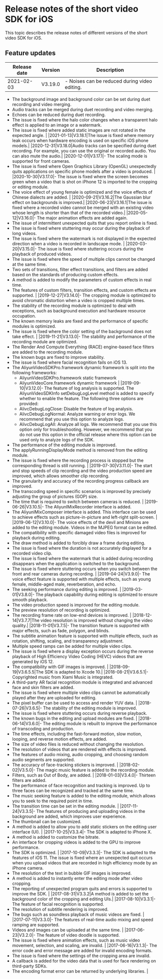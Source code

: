 # Release notes of the short video SDK for iOS

This topic describes the release notes of different versions of the short video SDK for iOS.

## Feature updates

|**Release date**|**Version**|**Description**|
|----------------|-----------|---------------|
|2021-02-03|V3.19.0|-   Noises can be reduced during video editing.
-   The background image and background color can be set during duet recording and video merging.
-   Audio tracks can be merged during duet recording and video merging.
-   Echoes can be reduced during duet recording.
-   The issue is fixed where the halo color changes when a transparent halo effect is applied to an image or a watermark.
-   The issue is fixed where added static images are not rotated in the expected angle. |
|2021-01-13|V3.18.1|The issue is fixed where memory leak occurs when hardware encoding is used on specific iOS phone models.|
|2020-12-31|V3.18.0|Audio tracks can be specified during duet recording. For example, you can use the original or recorded audio. You can also mute the audio.|
|2020-12-01|V3.17.1|-   The scaling mode is supported for front cameras.
-   The issue is fixed where Open Graphics Library \(OpenGL\) unexpectedly quits applications on specific phone models after a video is produced. |
|2020-10-30|V3.17.0|-   The issue is fixed where the screen becomes green when a video that is shot on iPhone 12 is imported to the cropping or editing module.
-   The voice effect of young female is optimized and the voice effects of Chinese dialects are added. |
|2020-09-21|V3.16.2|The Gaussian blur effect on backgrounds is improved.|
|2020-06-23|V3.16.1|The issue is fixed where a recorded video cannot be merged with an existing video whose length is shorter than that of the recorded video.|
|2020-05-12|V3.16.0|-   The major animation effects are added again.
-   The issue of intermittent unexpected quits that you report online is fixed.
-   The issue is fixed where stuttering may occur during the playback of long videos.
-   The issue is fixed where the watermark is not displayed in the expected direction when a video is recorded in landscape mode. |
|2020-03-20|V3.15.0|-   The issue is fixed where stuttering occurs during the playback of produced videos.
-   The issue is fixed where the speed of multiple clips cannot be changed at the same time.
-   Two sets of transitions, filter effect transitions, and filters are added based on the standards of producing custom effects.
-   A method is added to modify the parameters of custom effects in real time.
-   The features of custom filters, transition effects, and custom effects are supported. |
|2019-12-27|V3.14.0|-   The cropping module is optimized to avoid chromatic distortion when a video is cropped multiple times.
-   The stability of the recording module is optimized to deal with exceptions, such as background execution and hardware resource occupation.
-   The known memory leaks are fixed and the performance of specific modules is optimized.
-   The issue is fixed where the color setting of the background does not take effect. |
|2019-11-21|V3.13.0|-   The stability and performance of the recording module are optimized.
-   The Render And Compute Everything \(RACE\) engine-based face filters are added to the recording module.
-   The known bugs are fixed to improve stability.
-   The issue is fixed where facial recognition fails on iOS 13.
-   The AliyunVideoSDKPro.framework dynamic framework is split into the following frameworks:
    -   AliyunVideoSDKPro.framework static framework
    -   AliyunVideoCore.framework dynamic framework |
|2019-09-10|V3.12.0|-   The feature of log analysis is supported. The AliyunVideoSDKInfo setDebugLogLevel method is added to specify whether to enable the feature. The following three options are provided:
    -   AlivcDebugLogClose: Disable the feature of log analysis.
    -   AlivcDebugLogNormal: Analyze warning or error logs. We recommend that you use this option to analyze logs.
    -   AlivcDebugLogAll: Analyze all logs. We recommend that you use this option only for troubleshooting. However, we recommend that you do not use this option in the official release where this option can be used only to analyze logs of the SDK.
-   The performance of the editing module is improved.
-   The applyRunningDisplayMode method is removed from the editing module.
-   The issue is fixed where the recording process is stopped but the corresponding thread is still running. |
|2019-07-30|V3.11.0|-   The start and stop speeds of clip recording and the video production speed are improved, which allows smoother clip recording.
-   The granularity and accuracy of the recording progress callback are improved.
-   The transcoding speed in specific scenarios is improved by precisely adjusting the group of pictures \(GOP\) size.
-   The time that is required to switch between cameras is reduced. |
|2019-06-26|V3.10.5|-   The AliyunIMixRecorder interface is added.
-   The AliyunIMixComposer interface is added. This interface can be used to achieve effects such as picture-in-picture and left-right split-screen. |
|2019-06-12|V3.10.0|-   The voice effects of the devil and Minions are added to the editing module. Videos in the MJPEG format can be edited.
-   The compatibility with specific damaged video files is improved for playback during editing.
-   The draw method is added to forcibly draw a frame during editing.
-   The issue is fixed where the duration is not accurately displayed for a recorded video clip.
-   The issue is fixed where the watermark that is added during recording disappears when the application is switched to the background.
-   The issue is fixed where stuttering occurs when you switch between the front and rear cameras during recording. |
|2019-04-24|V3.9.0|-   The voice effect feature is supported with multiple effects, such as young female, middle-aged male, reverberation, and echo.
-   The seeking performance during editing is improved. |
|2019-03-01|V3.8.0|-   The playback capability during editing is optimized to ensure smooth playback.
-   The video production speed is improved for the editing module.
-   The preview resolution of recording is optimized.
-   The recording frame rate on low-end devices is improved. |
|2018-12-14|V3.7.7|The video resolution is improved without changing the video quality.|
|2018-11-01|V3.7.5|-   The transition feature is supported with major effects, such as fade, polygon, and blinds.
-   The subtitle animation feature is supported with multiple effects, such as rotation, shifting, scaling, and transparency adjustment.
-   Multiple speed ramps can be added for multiple video clips.
-   The issue is fixed where a display exception occurs during the reverse playback of High Efficiency Video Coding \(HEVC\) videos that are generated by iOS 12.
-   The compatibility with GIF images is improved. |
|2018-09-19|V3.6.5.5|The SDK is adapted to Xcode 10.|
|2018-08-21|V3.6.5.1|-   Copyrighted music from Xiami Music is integrated.
-   A third-party AR facial recognition module is integrated and advanced face and skin filters are added.
-   The issue is fixed where multiple video clips cannot be automatically played after they are uploaded for editing.
-   The pixel buffer can be used to access and render YUV data. |
|2018-07-26|V3.6.5|-   The stability of the editing module is improved.
-   The issue is fixed where stuttering occurs during reverse playback.
-   The known bugs in the editing and upload modules are fixed. |
|2018-06-14|V3.6.0|-   The editing module is rebuilt to improve the performance of transcoding and production.
-   The time effects, including the fast-forward motion, slow motion, looping, and reverse motion effects, are added.
-   The size of video files is reduced without changing the resolution.
-   The resolution of videos that are rendered with effects is improved.
-   The features of audio mixing, audio cropping, and choosing random audio segments are supported.
-   The accuracy of face-tracking stickers is improved. |
|2018-02-02|V3.5.0|-   The magic music feature is added to the recording module.
-   Filters, such as Out of Body, are added. |
|2018-01-03|V3.4.0|-   Thirteen filters are added.
-   The performance of face recognition and tracking is improved. Up to three faces can be recognized and tracked at the same time.
-   The music seeking feature is added to the editing module, which allows you to seek to the required point in time.
-   The transition time can be set in the editing module. |
|2017-11-24|V3.3.5|-   The features of producing and uploading videos in the background are added, which improves user experience.
-   The thumbnail can be customized.
-   A method is added to allow you to add static stickers on the editing user interface \(UI\). |
|2017-10-25|V3.3.4|-   The SDK is adapted to iPhone X.
-   A method is added to customize the bitrate.
-   An interface for cropping videos is added to the GPU to improve performance.
-   The SDK is optimized. |
|2017-10-09|V3.3.3|-   The SDK is adapted to the features of iOS 11. The issue is fixed where an unexpected quit occurs when you upload videos that are recorded in high efficiency mode by an iPhone camera.
-   The resolution of the text in bubble GIF images is improved.
-   A method is added to instantly enter the editing mode after video cropping.
-   The reporting of unexpected program quits and errors is supported to improve the SDK. |
|2017-08-31|V3.3.2|A method is added to set the background color of the cropping and editing UIs.|
|2017-08-10|V3.3.1|-   The feature of facial recognition is supported.
-   The resolution of subtitle rendering is improved.
-   The bugs such as soundless playback of music videos are fixed. |
|2017-07-11|V3.3.0|-   The features of real-time audio mixing and speed ramping are supported.
-   Videos and images can be uploaded at the same time. |
|2017-06-23|V3.2.0|-   The feature of video doodle is supported.
-   The issue is fixed where animation effects, such as music video movement, selection, and scaling, are invalid. |
|2017-06-16|V3.1.3|-   The error code and error message are added for invalid encoding formats.
-   The issue is fixed where the settings of the cropping area are invalid.
-   A callback is added for the video data that is used for face rendering on third-party SDKs.
-   The encoding format error can be returned by underlying libraries. |

